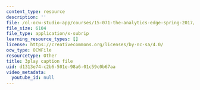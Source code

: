 ```yaml
---
content_type: resource
description: ''
file: /ol-ocw-studio-app/courses/15-071-the-analytics-edge-spring-2017/d1313e74c2b6501e98a601c59c0b67aa_6Rl8scykyEQ.vtt
file_size: 6104
file_type: application/x-subrip
learning_resource_types: []
license: https://creativecommons.org/licenses/by-nc-sa/4.0/
ocw_type: OCWFile
resourcetype: Other
title: 3play caption file
uid: d1313e74-c2b6-501e-98a6-01c59c0b67aa
video_metadata:
  youtube_id: null
---
```

